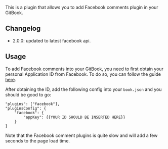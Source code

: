 This is a plugin that allows you to add Facebook comments plugin in your GitBook.

## Changelog

* 2.0.0: updated to latest facebook api.

## Usage
To add Facebook comments into your GitBook, you need to first obtain your personal Application ID from Facebook. To do so, you can follow the guide [here](http://support.heateor.com/how-to-get-facebook-app-id/).

After obtaining the ID, add the following config into your `book.json` and you should be good to go:

```
"plugins": ["facebook"],
"pluginsConfig": {
    "facebook": {
        "appKey": {{YOUR ID SHOULD BE INSERTED HERE}}
    }
}
```

Note that the Facebook comment plugins is quite slow and will add a few seconds to the page load time.
